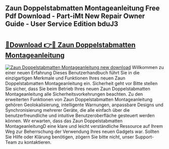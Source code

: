 ## Zaun Doppelstabmatten Montageanleitung Free Pdf Download - Part-iMt New Repair Owner Guide - User Service Edition bduJ3

# <h2><a href="http://df7v39.blite.top/?on=Zaun+Doppelstabmatten+Montageanleitung">🔗Download 👉🔴 Zaun Doppelstabmatten Montageanleitung</a></h2>

[![Zaun Doppelstabmatten Montageanleitung new download](https://i.imgur.com/lujVjoI.png)](http://df7v39.blite.top/?on=Zaun+Doppelstabmatten+Montageanleitung)
Willkommen zu einer neuen Erfahrung Dieses Benutzerhandbuch führt Sie in die einzigartigen Merkmale und Funktionen Ihres neuen Zaun Doppelstabmatten Montageanleitung ein. Sicherheit geht vor Bitte stellen Sie sicher, dass Sie beim Betrieb Ihres neuen Zaun Doppelstabmatten Montageanleitung alle Sicherheitsvorkehrungen beachten. Zu den erweiterten Funktionen von Zaun Doppelstabmatten Montageanleitung gehören Geolokalisierung, intelligente Warnungen, anpassbare Designs und Synchronisierung mehrerer Geräte, die alle einfach über die benutzerfreundliche und intuitive Benutzeroberfläche gesteuert werden können. Wir erwarten, dass das Zaun Doppelstabmatten MontageanleitungD eine klare und leicht verständliche Ressource auf Ihrem Weg zur Beherrschung der Verwendung Ihres neuen Gadgets war. Sollten Sie Hilfe oder Klärung benötigen, zögern Sie bitte nicht, unser Support-Team zu kontaktieren.
